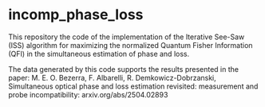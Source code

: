 # incomp_phase_loss

This repository the code of the implementation of the Iterative See-Saw (ISS) algorithm for maximizing the normalized Quantum Fisher Information (QFI) in the simultaneous estimation of phase and loss.

The data generated by this code supports the results presented in the paper: M. E. O. Bezerra, F. Albarelli, R. Demkowicz-Dobrzanski, Simultaneous optical phase and loss estimation revisited:  measurement and probe incompatibility: arxiv.org/abs/2504.02893
